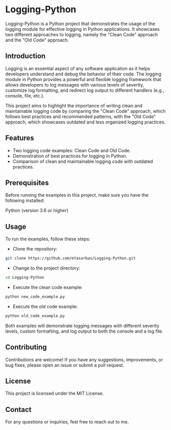 # Logging-Python
Logging-Python is a Python project that demonstrates the usage of the logging module for effective logging in Python applications. It showcases two different approaches to logging, namely the "Clean Code" approach and the "Old Code" approach.

## Introduction
Logging is an essential aspect of any software application as it helps developers understand and debug the behavior of their code. The logging module in Python provides a powerful and flexible logging framework that allows developers to log messages with various levels of severity, customize log formatting, and redirect log output to different handlers (e.g., console, file, etc.).

This project aims to highlight the importance of writing clean and maintainable logging code by comparing the "Clean Code" approach, which follows best practices and recommended patterns, with the "Old Code" approach, which showcases outdated and less organized logging practices.

## Features
- Two logging code examples: Clean Code and Old Code.
- Demonstration of best practices for logging in Python.
- Comparison of clean and maintainable logging code with outdated practices.

## Prerequisites
Before running the examples in this project, make sure you have the following installed:

Python (version 3.6 or higher)

## Usage
To run the examples, follow these steps:

- Clone the repository:
``` bash
git clone https://github.com/eYasarbas/Logging-Python.git
```
- Change to the project directory:
``` bash
cd Logging-Python
```
- Execute the clean code example:
``` bash
python new_code_example.py
```
- Execute the old code example:
``` bash
python old_code_example.py
```
Both examples will demonstrate logging messages with different severity levels, custom formatting, and log output to both the console and a log file.

## Contributing
Contributions are welcome! If you have any suggestions, improvements, or bug fixes, please open an issue or submit a pull request.

## License
This project is licensed under the MIT License.

## Contact
For any questions or inquiries, feel free to reach out to me.
